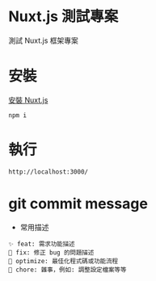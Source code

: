 # Nuxt.js 測試專案
測試 Nuxt.js 框架專案

# 安裝
[安裝 Nuxt.js](./docs/Nuxtjs_Init.md)

```
npm i
```

# 執行
```
http://localhost:3000/
```

# git commit message
- 常用描述
```
✨ feat: 需求功能描述
🐛 fix: 修正 bug 的問題描述
💄 optimize: 最佳化程式碼或功能流程
🔧 chore: 雜事，例如: 調整設定檔案等等 
```
